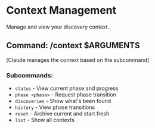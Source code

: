 # Context Management

Manage and view your discovery context.

## Command: /context $ARGUMENTS

[Claude manages the context based on the subcommand]

### Subcommands:
- `status` - View current phase and progress
- `phase <phase>` - Request phase transition
- `discoveries` - Show what's been found
- `history` - View phase transitions
- `reset` - Archive current and start fresh
- `list` - Show all contexts